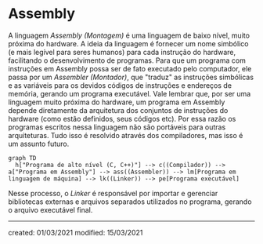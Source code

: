 # Assembly
A linguagem *Assembly (Montagem)* é uma linguagem de baixo nível, muito próxima do hardware. A ideia da linguagem é fornecer um nome simbólico (e mais legível para seres humanos) para cada instrução do hardware, facilitando o desenvolvimento de programas.
Para que um programa com instruções em Assembly possa ser de fato executado pelo computador, ele passa por um *Assembler (Montador)*, que "traduz" as instruções simbólicas e as variáveis para os devidos códigos de instruções e endereços de memória, gerando um programa executável.
Vale lembrar que, por ser uma linguagem muito próxima do hardware, um programa em Assembly depende diretamente da arquitetura dos conjuntos de instruções do hardware (como estão definidos, seus códigos etc). Por essa razão os programas escritos nessa linguagem não são portáveis para outras arquiteturas. Tudo isso é resolvido através dos compiladores, mas isso é um assunto futuro.
```mermaid
graph TD
  h["Programa de alto nível (C, C++)"] --> c((Compilador)) --> a["Programa em Assembly"] --> ass((Assembler)) --> lm[Programa em linguagem de máquina] --> lk((Linker)) --> pe[Programa executável]
```
Nesse processo, o *Linker* é responsável por importar e gerenciar bibliotecas externas e arquivos separados utilizados no programa, gerando o arquivo executável final.

---

created: 01/03/2021
modified: 15/03/2021